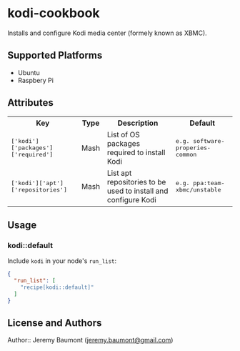 # kodi-cookbook

Installs and configure Kodi media center (formely known as XBMC).

## Supported Platforms

* Ubuntu
* Raspbery Pi


## Attributes

<table>
  <tr>
    <th>Key</th>
    <th>Type</th>
    <th>Description</th>
    <th>Default</th>
  </tr>
  <tr>
    <td><tt>['kodi']['packages']['required']</tt></td>
    <td>Mash</td>
    <td>List of OS packages required to install Kodi</td>
    <td><tt>e.g. software-properies-common</tt></td>
  </tr>
  <tr>
    <td><tt>['kodi']['apt']['repositories']</tt></td>
    <td>Mash</td>
    <td>List apt repositories to be used to install and configure Kodi</td>
    <td><tt>e.g. ppa:team-xbmc/unstable</tt></td>
  </tr>
</table>

## Usage

### kodi::default

Include `kodi` in your node's `run_list`:

```json
{
  "run_list": [
    "recipe[kodi::default]"
  ]
}
```

## License and Authors

Author:: Jeremy Baumont (<jeremy.baumont@gmail.com>)
